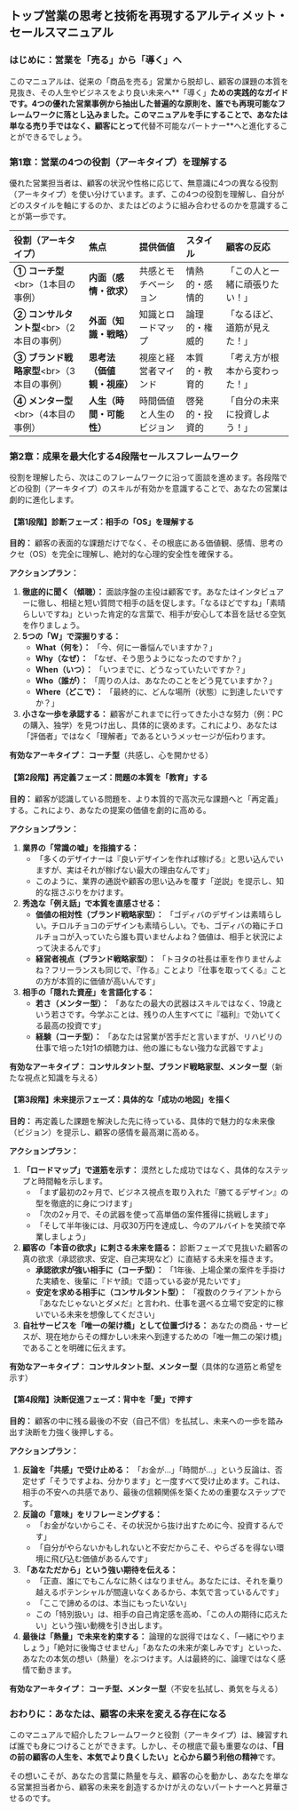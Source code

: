 ## **トップ営業の思考と技術を再現するアルティメット・セールスマニュアル**

### **はじめに：営業を「売る」から「導く」へ**

このマニュアルは、従来の「商品を売る」営業から脱却し、顧客の課題の本質を見抜き、その人生やビジネスをより良い未来へ\*\*「導く」**ための実践的なガイドです。4つの優れた営業事例から抽出した普遍的な原則を、誰でも再現可能なフレームワークに落とし込みました。このマニュアルを手にすることで、あなたは単なる売り手ではなく、顧客にとって**代替不可能なパートナー\*\*へと進化することができるでしょう。

### **第1章：営業の4つの役割（アーキタイプ）を理解する**

優れた営業担当者は、顧客の状況や性格に応じて、無意識に4つの異なる役割（アーキタイプ）を使い分けています。まず、この4つの役割を理解し、自分がどのスタイルを軸にするのか、またはどのように組み合わせるのかを意識することが第一歩です。

| 役割（アーキタイプ） | 焦点 | 提供価値 | スタイル | 顧客の反応 |
| :---- | :---- | :---- | :---- | :---- |
| **① コーチ型**\<br\>（1本目の事例） | **内面（感情・欲求）** | 共感とモチベーション | 情熱的・感情的 | 「この人と一緒に頑張りたい！」 |
| **② コンサルタント型**\<br\>（2本目の事例） | **外面（知識・戦略）** | 知識とロードマップ | 論理的・権威的 | 「なるほど、道筋が見えた！」 |
| **③ ブランド戦略家型**\<br\>（3本目の事例） | **思考法（価値観・視座）** | 視座と経営者マインド | 本質的・教育的 | 「考え方が根本から変わった！」 |
| **④ メンター型**\<br\>（4本目の事例） | **人生（時間・可能性）** | 時間価値と人生のビジョン | 啓発的・投資的 | 「自分の未来に投資しよう！」 |

### **第2章：成果を最大化する4段階セールスフレームワーク**

役割を理解したら、次はこのフレームワークに沿って面談を進めます。各段階でどの役割（アーキタイプ）のスキルが有効かを意識することで、あなたの営業は劇的に進化します。

#### **【第1段階】診断フェーズ：相手の「OS」を理解する**

**目的：** 顧客の表面的な課題だけでなく、その根底にある価値観、感情、思考のクセ（OS）を完全に理解し、絶対的な心理的安全性を確保する。

**アクションプラン：**

1. **徹底的に聞く（傾聴）：** 面談序盤の主役は顧客です。あなたはインタビュアーに徹し、相槌と短い質問で相手の話を促します。「なるほどですね」「素晴らしいですね」といった肯定的な言葉で、相手が安心して本音を話せる空気を作りましょう。  
2. **5つの「W」で深掘りする：**  
   * **What（何を）：** 「今、何に一番悩んでいますか？」  
   * **Why（なぜ）：** 「なぜ、そう思うようになったのですか？」  
   * **When（いつ）：** 「いつまでに、どうなっていたいですか？」  
   * **Who（誰が）：** 「周りの人は、あなたのことをどう見ていますか？」  
   * **Where（どこで）：** 「最終的に、どんな場所（状態）に到達したいですか？」  
3. **小さな一歩を承認する：** 顧客がこれまでに行ってきた小さな努力（例：PCの購入、独学）を見つけ出し、具体的に褒めます。これにより、あなたは「評価者」ではなく「理解者」であるというメッセージが伝わります。

**有効なアーキタイプ：** **コーチ型**（共感し、心を開かせる）

#### **【第2段階】再定義フェーズ：問題の本質を「教育」する**

**目的：** 顧客が認識している問題を、より本質的で高次元な課題へと「再定義」する。これにより、あなたの提案の価値を劇的に高める。

**アクションプラン：**

1. **業界の「常識の嘘」を指摘する：**  
   * 「多くのデザイナーは『良いデザインを作れば稼げる』と思い込んでいますが、実はそれが稼げない最大の理由なんです」  
   * このように、業界の通説や顧客の思い込みを覆す「逆説」を提示し、知的な揺さぶりをかけます。  
2. **秀逸な「例え話」で本質を直感させる：**  
   * **価値の相対性（ブランド戦略家型）：** 「ゴディバのデザインは素晴らしい。チロルチョコのデザインも素晴らしい。でも、ゴディバの箱にチロルチョコが入っていたら誰も買いませんよね？価値は、相手と状況によって決まるんです」  
   * **経営者視点（ブランド戦略家型）：** 「トヨタの社長は車を作りませんよね？フリーランスも同じで、『作る』ことより『仕事を取ってくる』ことの方が本質的に価値が高いんです」  
3. **相手の「隠れた資産」を言語化する：**  
   * **若さ（メンター型）：** 「あなたの最大の武器はスキルではなく、19歳という若さです。今学ぶことは、残りの人生すべてに『福利』で効いてくる最高の投資です」  
   * **経験（コーチ型）：** 「あなたは営業が苦手だと言いますが、リハビリの仕事で培った1対1の傾聴力は、他の誰にもない強力な武器ですよ」

**有効なアーキタイプ：** **コンサルタント型、ブランド戦略家型、メンター型**（新たな視点と知識を与える）

#### **【第3段階】未来提示フェーズ：具体的な「成功の地図」を描く**

**目的：** 再定義した課題を解決した先に待っている、具体的で魅力的な未来像（ビジョン）を提示し、顧客の感情を最高潮に高める。

**アクションプラン：**

1. **「ロードマップ」で道筋を示す：** 漠然とした成功ではなく、具体的なステップと時間軸を示します。  
   * 「まず最初の2ヶ月で、ビジネス視点を取り入れた『勝てるデザイン』の型を徹底的に身につけます」  
   * 「次の2ヶ月で、その武器を使って高単価の案件獲得に挑戦します」  
   * 「そして半年後には、月収30万円を達成し、今のアルバイトを笑顔で卒業しましょう」  
2. **顧客の「本音の欲求」に刺さる未来を語る：** 診断フェーズで見抜いた顧客の真の欲求（承認欲求、安定、自己実現など）に直結する未来を描きます。  
   * **承認欲求が強い相手に（コーチ型）：** 「1年後、上場企業の案件を手掛けた実績を、後輩に『ドヤ顔』で語っている姿が見たいです」  
   * **安定を求める相手に（コンサルタント型）：** 「複数のクライアントから『あなたじゃないとダメだ』と言われ、仕事を選べる立場で安定的に稼いでいる未来を想像してください」  
3. **自社サービスを「唯一の架け橋」として位置づける：** あなたの商品・サービスが、現在地からその輝かしい未来へ到達するための「唯一無二の架け橋」であることを明確に伝えます。

**有効なアーキタイプ：** **コンサルタント型、メンター型**（具体的な道筋と希望を示す）

#### **【第4段階】決断促進フェーズ：背中を「愛」で押す**

**目的：** 顧客の中に残る最後の不安（自己不信）を払拭し、未来への一歩を踏み出す決断を力強く後押しする。

**アクションプラン：**

1. **反論を「共感」で受け止める：** 「お金が…」「時間が…」という反論は、否定せず「そうですよね、分かります」と一度すべて受け止めます。これは、相手の不安への共感であり、最後の信頼関係を築くための重要なステップです。  
2. **反論の「意味」をリフレーミングする：**  
   * 「お金がないからこそ、その状況から抜け出すために今、投資するんです」  
   * 「自分がやらないかもしれないと不安だからこそ、やらざるを得ない環境に飛び込む価値があるんです」  
3. **「あなただから」という強い期待を伝える：**  
   * 「正直、誰にでもこんなに熱くはなりません。あなたには、それを乗り越えるポテンシャルが間違いなくあるから、本気で言っているんです」  
   * 「ここで諦めるのは、本当にもったいない」  
   * この「特別扱い」は、相手の自己肯定感を高め、「この人の期待に応えたい」という強い動機を引き出します。  
4. **最後は「熱量」で未来を約束する：** 論理的な説得ではなく、「一緒にやりましょう」「絶対に後悔させません」「あなたの未来が楽しみです」といった、あなたの本気の想い（熱量）をぶつけます。人は最終的に、論理ではなく感情で動きます。

**有効なアーキタイプ：** **コーチ型、メンター型**（不安を払拭し、勇気を与える）

### **おわりに：あなたは、顧客の未来を変える存在になる**

このマニュアルで紹介したフレームワークと役割（アーキタイプ）は、練習すれば誰でも身につけることができます。しかし、その根底で最も重要なのは、**「目の前の顧客の人生を、本気でより良くしたい」と心から願う利他の精神**です。

その想いこそが、あなたの言葉に熱量を与え、顧客の心を動かし、あなたを単なる営業担当者から、顧客の未来を創造するかけがえのないパートナーへと昇華させるのです。